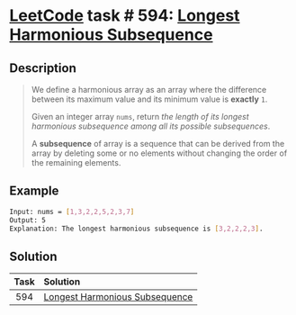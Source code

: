 # [LeetCode][leetcode] task # 594: [Longest Harmonious Subsequence][task]

Description
-----------

> We define a harmonious array as an array where the difference
> between its maximum value and its minimum value is **exactly** `1`.
> 
> Given an integer array `nums`, return _the length of its longest
> harmonious subsequence among all its possible subsequences_.
> 
> A **subsequence** of array is a sequence that can be derived from the array
> by deleting some or no elements without changing the order of the remaining elements.

 Example
-------

```sh
Input: nums = [1,3,2,2,5,2,3,7]
Output: 5
Explanation: The longest harmonious subsequence is [3,2,2,2,3].
```

Solution
--------

| Task | Solution                                   |
|:----:|:-------------------------------------------|
| 594  | [Longest Harmonious Subsequence][solution] |


[leetcode]: <http://leetcode.com/>
[task]: <https://leetcode.com/problems/longest-harmonious-subsequence/>
[solution]: <https://github.com/wellaxis/praxis-leetcode/blob/main/src/main/java/com/witalis/praxis/leetcode/task/h6/p594/option/Practice.java>
